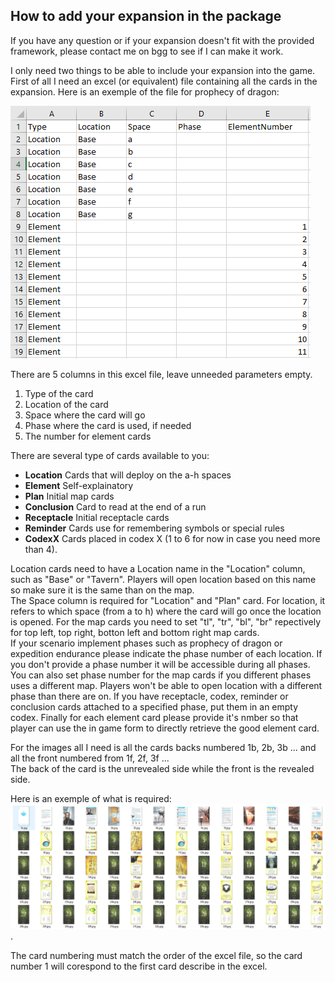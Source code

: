 ## How to add your expansion in the package

If you have any question or if your expansion doesn't fit with the provided framework, please contact me on bgg to see if I can make it work.  

I only need two things to be able to include your expansion into the game. First of all I need an excel (or equivalent) file containing all the cards in the expansion. Here is an exemple of the file for prophecy of dragon:

![exemple excel file](cards.PNG "Exemple excel file")

There are 5 columns in this excel file, leave unneeded parameters empty.

1. Type of the card
2. Location of the card
3. Space where the card will go
4. Phase where the card is used, if needed
5. The number for element cards

There are several type of cards available to you:
* **Location** Cards that will deploy on the a-h spaces
* **Element** Self-explainatory
* **Plan** Initial map cards
* **Conclusion** Card to read at the end of a run
* **Receptacle** Initial receptacle cards
* **Reminder** Cards use for remembering symbols or special rules
* **CodexX** Cards placed in codex X (1 to 6 for now in case you need more than 4).

Location cards need to have a Location name in the "Location" column, such as "Base" or "Tavern". Players will open location based on this name so make sure it is the same than on the map.  
The Space column is required for "Location" and "Plan" card. For location, it refers to which space (from a to h) where the card will go once the location is opened. For the map cards you need to set "tl", "tr", "bl", "br" repectively for top left, top right, botton left and bottom right map cards.     
If your scenario implement phases such as prophecy of dragon or expedition endurance please indicate the phase number of each location. If you don't provide a phase number it will be accessible during all phases. You can also set phase number for the map cards if you different phases uses a different map. Players won't be able to open location with a different phase than there are on. If you have receptacle, codex, reminder or conclusion cards attached to a specified phase, put them in an empty codex.
Finally for each element card please provide it's nmber so that player can use the in game form to directly retrieve the good element card.

For the images all I need is all the cards backs numbered 1b, 2b, 3b ... and all the front numbered from 1f, 2f, 3f ...  
The back of the card is the unrevealed side while the front is the revealed side. 

Here is an exemple of what is required:
![exemple image files](image.PNG "Exemple image files").

The card numbering must match the order of the excel file, so the card number 1 will corespond to the first card describe in the excel. 
